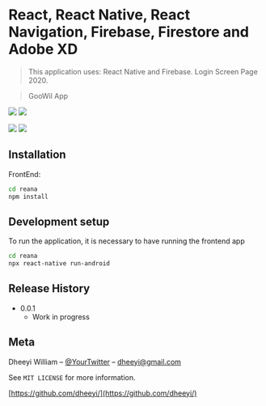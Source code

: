 # React, React Native, React Navigation, Firebase, Firestore and Adobe XD
> This application uses: React Native and Firebase. Login Screen Page 2020.

>GooWil App 

![](assets/pdm1.png#) ![](assets/pdm2.png#)


![](assets/pdm3.png#) ![](assets/pdm4.png#)

## Installation

FrontEnd:

```sh
cd reana
npm install
```

## Development setup

To run the application, it is necessary to have running the frontend app

```sh
cd reana
npx react-native run-android
```

## Release History

* 0.0.1
    * Work in progress

## Meta

Dheeyi William – [@YourTwitter](https://twitter.com/dheeyi) – dheeyi@gmail.com

See ``MIT LICENSE`` for more information.

[https://github.com/dheeyi/](https://github.com/dheeyi/)


